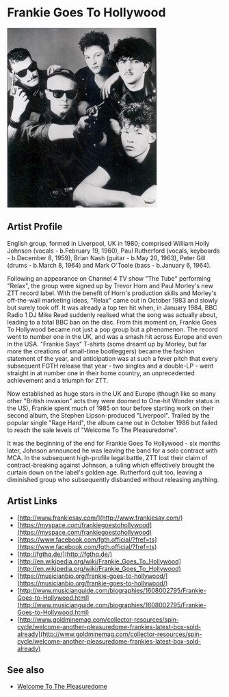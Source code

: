# Frankie Goes To Hollywood

![](../../assets/artists/Frankie_Goes_To_Hollywood.png)

## Artist Profile

English group, formed in Liverpool, UK in 1980; comprised William Holly Johnson (vocals - b.February 19, 1960), Paul Rutherford (vocals, keyboards - b.December 8, 1959), Brian Nash (guitar - b.May 20, 1963), Peter Gill (drums - b.March 8, 1964) and Mark O'Toole (bass - b.January 6, 1964). 

Following an appearance on Channel 4 TV show "The Tube" performing "Relax", the group were signed up by Trevor Horn and Paul Morley's new ZTT record label. With the benefit of Horn's production skills and Morley's off-the-wall marketing ideas, "Relax" came out in October 1983 and slowly but surely took off. It was already a top ten hit when, in January 1984, BBC Radio 1 DJ Mike Read suddenly realised what the song was actually about, leading to a total BBC ban on the disc. From this moment on, Frankie Goes To Hollywood became not just a pop group but a phenomenon. The record went to number one in the UK, and was a smash hit across Europe and even in the USA. "Frankie Says" T-shirts (some dreamt up by Morley, but far more the creations of small-time bootleggers) became the fashion statement of the year, and anticipation was at such a fever pitch that every subsequent FGTH release that year - two singles and a double-LP - went straight in at number one in their home country, an unprecedented achievement and a triumph for ZTT.

Now established as huge stars in the UK and Europe (though like so many other "British invasion" acts they were doomed to One-hit Wonder status in the US), Frankie spent much of 1985 on tour before starting work on their second album, the Stephen Lipson-produced "Liverpool". Trailed by the popular single "Rage Hard", the album came out in October 1986 but failed to reach the sale levels of "Welcome To The Pleasuredome".

It was the beginning of the end for Frankie Goes To Hollywood - six months later, Johnson announced he was leaving the band for a solo contract with MCA. In the subsequent high-profile legal battle, ZTT lost their claim of contract-breaking against Johnson, a ruling which effectively brought the curtain down on the label's golden age. Rutherford quit too, leaving a diminished group who subsequently disbanded without releasing anything.

## Artist Links

- [http://www.frankiesay.com/](http://www.frankiesay.com/)
- [https://myspace.com/frankiegoestohollywood](https://myspace.com/frankiegoestohollywood)
- [https://www.facebook.com/fgth.official/?fref=ts](https://www.facebook.com/fgth.official/?fref=ts)
- [http://fgthq.de/](http://fgthq.de/)
- [http://en.wikipedia.org/wiki/Frankie_Goes_To_Hollywood](http://en.wikipedia.org/wiki/Frankie_Goes_To_Hollywood)
- [https://musicianbio.org/frankie-goes-to-hollywood/](https://musicianbio.org/frankie-goes-to-hollywood/)
- [http://www.musicianguide.com/biographies/1608002795/Frankie-Goes-to-Hollywood.html](http://www.musicianguide.com/biographies/1608002795/Frankie-Goes-to-Hollywood.html)
- [http://www.goldminemag.com/collector-resources/spin-cycle/welcome-another-pleasuredome-frankies-latest-box-sold-already](http://www.goldminemag.com/collector-resources/spin-cycle/welcome-another-pleasuredome-frankies-latest-box-sold-already)


## See also

- [Welcome To The Pleasuredome](Welcome_To_The_Pleasuredome.md)
